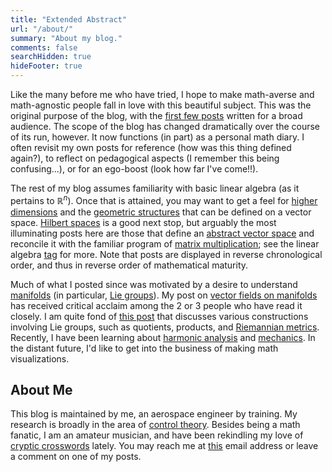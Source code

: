 ```yaml
---
title: "Extended Abstract"
url: "/about/"
summary: "About my blog."
comments: false
searchHidden: true
hideFooter: true
---
```


Like the many before me who have tried, I hope to make math-averse and math-agnostic people fall in love with this beautiful subject. This was the original purpose of the blog, with the [first few posts](/tags/general) written for a broad audience. The scope of the blog has changed dramatically over the course of its run, however. It now functions (in part) as a personal math diary. I often revisit my own posts for reference <span class=gray>(how was this thing defined again?)</span>, to reflect on pedagogical aspects <span class=gray>(I remember this being confusing...)</span>, or for an ego-boost <span class=gray>(look how far I've come!!)</span>.

The rest of my blog assumes familiarity with basic linear algebra (as it pertains to $\mathbb R^n$). Once that is attained, you may want to get a feel for [higher dimensions](/posts/balls) and the [geometric structures](/posts/norms_metrics) that can be defined on a vector space. [Hilbert spaces](/posts/hilbert-spaces) is a good next stop, but arguably the most illuminating posts here are those that define an [abstract vector space](/posts/vector) and reconcile it with the familiar program of [matrix multiplication](/posts/matrix); see the linear algebra [tag](/tags/) for more. Note that posts are displayed in reverse chronological order, and thus in reverse order of mathematical maturity.

Much of what I posted since was motivated by a desire to understand [manifolds](/tags/differential-geometry) (in particular, [Lie groups](/posts/lie-groups)).
My post on [vector fields on manifolds](/posts/vector-fields) has received critical acclaim among the 2 or 3 people who have read it closely. I am quite fond of [this post](/posts/lie-groups_construction) that discusses various constructions involving Lie groups, such as quotients, products, and [Riemannian metrics](/posts/lie-groups_riemannian). Recently, I have been learning about [harmonic analysis](/posts/harmonic-analysis) and [mechanics](/tags/mechanics). In the distant future, I'd like to get into the business of making math visualizations.

## About Me

This blog is maintained by me, an aerospace engineer by training. My research is broadly in the area of [control theory](https://en.wikipedia.org/wiki/Control_theory). Besides being a math fanatic, I am an amateur musician, and have been rekindling my love of [cryptic crosswords](https://en.wikipedia.org/wiki/Cryptic_crossword) lately.
You may reach me at [this](mailto:contact@shiraz-k.com) email address or leave a comment on one of my posts.